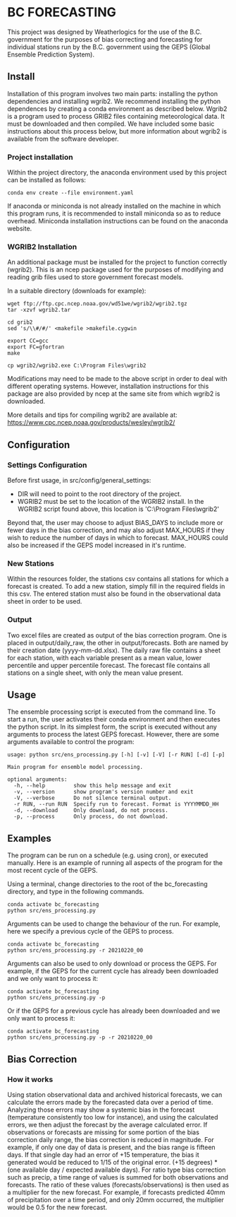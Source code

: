 # BC FORECASTING
This project was designed by Weatherlogics for the use of the B.C. government for the purposes of bias correcting and forecasting for individual stations run by the B.C. government using the GEPS (Global Ensemble Prediction System).

## Install

Installation of this program involves two main parts: installing the python dependencies and installing wgrib2. We recommend installing the python dependences by creating a conda environment as described below. Wgrib2 is a program used to process GRIB2 files containing meteorological data. It must be downloaded and then compiled. We have included some basic instructions about this process below, but more information about wgrib2 is available from the software developer.

### Project installation

Within the project directory, the anaconda environment used by this project can be installed as follows:

```
conda env create --file environment.yaml
```

If anaconda or miniconda is not already installed on the machine in which this program runs, it is recommended to install miniconda so as to reduce overhead. Miniconda installation instructions can be found on the anaconda website.

### WGRIB2 Installation
An additional package must be installed for the project to function correctly (wgrib2). This is an ncep package used for the purposes of modifying and reading grib files used to store government forecast models.

In a suitable directory (downloads for example):

```
wget ftp://ftp.cpc.ncep.noaa.gov/wd51we/wgrib2/wgrib2.tgz
tar -xzvf wgrib2.tar

cd grib2
sed 's/\\#/#/' <makefile >makefile.cygwin

export CC=gcc
export FC=gfortran
make

cp wgrib2/wgrib2.exe C:\Program Files\wgrib2
```
Modifications may need to be made to the above script in order to deal with different operating systems. However, installation instructions for this package are also provided by ncep at the same site from which wgrib2 is downloaded.

More details and tips for compiling wgrib2 are available at: https://www.cpc.ncep.noaa.gov/products/wesley/wgrib2/

## Configuration

### Settings Configuration

Before first usage, in src/config/general_settings:
- DIR will need to point to the root directory of the project.
- WGRIB2 must be set to the location of the WGRIB2 install. In the WGRIB2 script found above, this location is 'C:\Program Files\wgrib2'

Beyond that, the user may choose to adjust BIAS_DAYS to include more or fewer days in the bias correction, and may also adjust MAX_HOURS if they wish to reduce the number of days in which to forecast. MAX_HOURS could also be increased if the GEPS model increased in it's runtime.

### New Stations

Within the resources folder, the stations csv contains all stations for which a forecast is created. To add a new station, simply fill in the required fields in this csv. The entered station must also be found in the observational data sheet in order to be used.

### Output

Two excel files are created as output of the bias correction program. One is placed in output/daily_raw, the other in output/forecasts. Both are named by their creation date (yyyy-mm-dd.xlsx).
The daily raw file contains a sheet for each station, with each variable present as a mean value, lower percentile and upper percentile forecast.
The forecast file contains all stations on a single sheet, with only the mean value present.

## Usage

The ensemble processing script is executed from the command line. To start a run, the user activates their conda environment and then executes the python script. In its simplest form, the script is executed without any arguments to process the latest GEPS forecast. However, there are some arguments available to control the program:

```
usage: python src/ens_processing.py [-h] [-v] [-V] [-r RUN] [-d] [-p]

Main program for ensemble model processing.

optional arguments:
  -h, --help         show this help message and exit
  -v, --version      show program's version number and exit
  -V, --verbose      Do not silence terminal output.
  -r RUN, --run RUN  Specify run to forecast. Format is YYYYMMDD_HH
  -d, --download     Only download, do not process.
  -p, --process      Only process, do not download.
```

## Examples
The program can be run on a schedule (e.g. using cron), or executed manually. Here is an example of running all aspects of the program for the most recent cycle of the GEPS.

Using a terminal, change directories to the root of the bc_forecasting directory, and type in the following commands.
```
conda activate bc_forecasting
python src/ens_processing.py
```

Arguments can be used to change the behaviour of the run. For example, here we specify a previous cycle of the GEPS to process.

```
conda activate bc_forecasting
python src/ens_processing.py -r 20210220_00
```

Arguments can also be used to only download or process the GEPS. For example, if the GEPS for the current cycle has already been downloaded and we only want to process it:

```
conda activate bc_forecasting
python src/ens_processing.py -p
```

Or if the GEPS for a previous cycle has already been downloaded and we only want to process it:

```
conda activate bc_forecasting
python src/ens_processing.py -p -r 20210220_00
```

## Bias Correction

### How it works
Using station observational data and archived historical forecasts, we can calculate the errors made by the forecasted data over a period of time. Analyzing those errors may show a systemic bias in the forecast (temperature consistently too low for instance), and using the calculated errors, we then adjust the forecast by the average calculated error. If observations or forecasts are missing for some portion of the bias correction daily range, the bias correction is reduced in magnitude. For example, if only one day of data is present, and the bias range is fifteen days. If that single day had an error of +15 temperature, the bias it generated would be reduced to 1/15 of the original error. (+15 degrees) * (one available day / expected available days).
For ratio type bias correction such as precip, a time range of values is summed for both observations and forecasts. The ratio of these values (forecasts/observations) is then used as a multiplier for the new forecast. For example, if forecasts predicted 40mm of precipitation over a time period, and only 20mm occurred, the multiplier would be 0.5 for the new forecast.